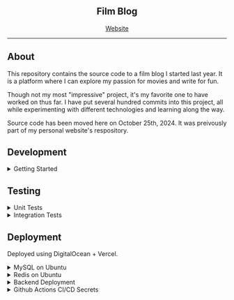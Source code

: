 <div align="center">
    <h2>Film Blog</h2>
    <a href="https://film.michael-yi.com/">Website</a>
</div>

<hr/>

## About 

This repository contains the source code to a film blog I started last year. It is a platform where I can explore my passion for movies and write for fun. 

Though not my most "impressive" project, it's my favorite one to have worked on thus far. I have put several hundred commits into this project, all while experimenting with different technologies and learning along the way.

Source code has been moved here on October 25th, 2024. It was preivously part of my personal website's respository.

## Development

<details>
    <summary>Getting Started</summary>

### Getting Started

#### Pre-Requisites

- Gradle
- MySQL
- Redis 
- Node

1. Setup environment variables.

```bash
export ADMIN_PW=<your-admin-password>
export JWT_SECRET_KEY=<your-jwt-secret-key>
```

> Set `ADMIN_PW` equal to a secure, hashed password. Generate one using openssl or any password manager, and then hash it using Spring Security's `BCryptPasswordEncoder`.
> To generate a JWT secret key, use openssl rand -base64 512.

2. Create a MySQL database.

> Create a new database called `film_blog`. Make sure that your MySQL master username and password are both set to root.

3. Install dependencies and run projects.

> Open three terminal instances. Follow the below code blocks to run each app.

```bash
cd backend/java
./gradlew bootRun
```

```bash
cd frontend/admin 
npm i
npm start
```

```bash
cd frontend/main
npm i
npm start
```
</details>

## Testing

<details>
        <summary>Unit Tests</summary>

### Unit Tests

<details>
    <summary>Auth Package</summary>

- [x] AuthService.java
    - [x] willThrowLoginWhenWrongPassword
    - [x] canLogin
    - [x] willThrowValidateTokenWhenTokenIsMalformed
    - [x] willThrowValidateTokenWhenTokenIsUnauthorized
    - [x] canValidateToken
- [x] AuthUtil.java
    - [x] willReturnFalseDuringIsAuthHeaderValidWhenHeaderIsNull
    - [x] willReturnFalseDuringIsAuthHeaderValidWhenHeaderIsBlank
    - [x] willReturnFalseDuringIsAuthHeaderValidWhenHeaderIsEmpty
    - [x] willReturnFalseDuringIsAuthHeaderValidWhenHeaderStartsWithWrongPrefix
    - [x] willReturnTrueDuringIsAuthHeaderValidWhenHeaderIsValid
- [x] JwtService.java
    - [x] canGetSigningKey
    - [x] canGenerateToken
    - [x] willThrowValidateTokenWhenTokenIsNotJwt
    - [x] willThrowValidateTokenWhenTokenUsesWrongSigningKey
    - [x] willThrowValidateTokenWhenTokenIsExpired
    - [x] canValidateToken
</details>

<details>
    <summary>Cache Package</summary>

- [x] CacheDao.java
    - [x] canSet
    - [x] canGet
    - [x] canDelete
- [x] CacheService.java
    - [x] willReturnNullDuringGetWhenKeyNotFound
    - [x] canGetValueUsingClazz
    - [x] canGetValueUsingTypeReference
    - [x] willReturnDuringSetWhenDataIsNull
    - [x] canSet
    - [x] canDelete
</details>

<details>
    <summary>Post Package</summary>

- [x] PostService.java
    - [x] canGetAllPostsWhenCacheHit
    - [x] canGetAllPosts
    - [x] willThrowUpdatePostWhenPostNotFound
    - [x] canUpdatePost
    - [x] willThrowDeletePostWhenNotFound
    - [x] canDeletePost
- [x] PostUtil.java
    - [x] willThrowConstructPostWhenTextHasNoTitle
    - [x] willThrowConstructPostWhenTextHasNoContent
    - [x] canConstructPost
    - [x] willThrowGetImageWhenMultipartFileIsNull
    - [x] willThrowGetImageWhenMultipartFileIsEmpty
    - [x] willThrowGetImageWhenMultipartFileHasSizeZero
    - [x] willThrowGetImageWhenMultipartFileHasInvalidFileExtension
    - [x] willThrowGetImageWhenMultipartFileHasInvalidContentType
    - [x] canGetImage
</details>

<details>
    <summary>Health Package</summary>

- [x] HealthService.java
    - [x] canGetHealthWithDatabasesUp
    - [ ] canGetHealthWithDatabasesDown
    - [x] canGetHealthWithMysqlUpAndRedisDown
    - [ ] canGetHealthWithMysqlDownAndRedisUp
- [x] HealthUtil.java
    - [x] canGetUptime
    - [x] canGetMysqlUpStatus
    - [x] canGetMysqlDownStatus
    - [x] canGetRedisUpStatus
    - [x] canGetRedisDownStatus

</details>

<details>
    <summary>Util Package</summary>

- [x] StringUtil.java
    - [x] willReturnFalseDuringIsStringValidWhenStringIsNull
    - [x] willReturnFalseDuringIsStringValidWhenStringIsBlank
    - [x] willReturnFalseDuringIsStringValidWhenStringIsEmpty
    - [x] willReturnTrueDuringIsStringValidWhenStringIsValid
- [x] DateUtil.java
    - [x] canGetTotalHours
    - [x] canGetRemainingMinutes
    - [x] canGetRemainingSeconds
    - [x] canGetRemainingMillis
</details>

</details>

<details>
    <summary>Integration Tests</summary>

### Integration Tests
</details>

## Deployment

Deployed using DigitalOcean + Vercel.

<details>
    <summary>MySQL on Ubuntu</summary>

1. Install MySQL: https://ubuntu.com/server/docs/install-and-configure-a-mysql-server

2. Login to MySQL and create a new user, database, and grant privileges.

```sql
sudo mysql
CREATE USER '<USERNAME>'@'%' IDENTIFIED BY '<PASSWORD>';
CREATE DATABASE film_blog;
GRANT ALL PRIVILEGES ON film_blog.* TO '<USERNAME>'@'%';
FLUSH PRIVILEGES;
```

3. Initialize the database with tables.

```sql
USE film_blog;
# source all migration code from ./backend/java/src/main/resources/db/migration
```
</details>

<details>
<summary>Redis on Ubuntu</summary>

1. Install Redis: https://redis.io/docs/latest/operate/oss_and_stack/install/install-redis/install-redis-on-linux/

2. Generate a new Redis password.

```bash
openssl rand -base64 512
```

3. Edit the Redis config change the password.
```bash
redis-cli
CONFIG SET requirepass <password>
```
</details>

<details>
    <summary>Backend Deployment</summary>

1. Install Nginx: https://ubuntu.com/tutorials/install-and-configure-nginx#1-overview

2. Install Certbot and follow its instructions for Nginx: https://certbot.eff.org/ 

3. Configure Nginx.
```bash
sudo vi /etc/nginx/sites-enabled/<domain>
```
> Paste the following:

```
server {
    listen 80;
    server_name <domain>;

    return 301 https://$host$request_uri;
}

server {
    listen 443 ssl;
    server_name <domain>;

    ssl_certificate /etc/letsencrypt/live/<domain>/fullchain.pem;
    ssl_certificate_key /etc/letsencrypt/live/<domain>/privkey.pem;
    ssl_trusted_certificate /etc/letsencrypt/live/<domain>/chain.pem;
    
    location / {
        proxy_pass http://localhost:8080;
        proxy_set_header Host $host;
        proxy_set_header X-Real-IP $remote_addr;
        proxy_set_header X-Forwarded-For $proxy_add_x_forwarded_for;
    }
}
```

4. Ensure DNS settings are configured properly.

</details>

<details>
    <summary>Github Actions CI/CD Secrets</summary>

1. Navigate to the GitHub repository, click Settings. Under Security, click Secrets and variables and Actions.

2. Set the following secrets:

> Set ADMIN_PW to your secure, hashed password for logging into the admin platform.

> Set JWT_SECRET_KEY to your JWT signing key.

> Set SPRING_DATASOURCE_PASSWORD to the MySQL user password. 

> Set SPRING_DATASOURCE_USERNAME to the MySQL user username.

> Set SPRING_DATA_REDIS_PASSWORD to the Redis server authentication password. 

> Set SSH_HOST to the IP address of the EC2 instance hosting the Spring Boot app.

> Set SSH_KEY to the content in the keypair that authorizes SSH connections to the EC2 instance hosting the Spring Boot app.

> Set TEST_ADMIN_PW to a secure, hashed password for logging into the admin platform for integration tests only.

</details>